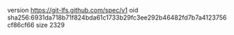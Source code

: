 version https://git-lfs.github.com/spec/v1
oid sha256:6931da718b71f824bda61c1733b29fc3ee292b46482fd7b7a4123756cf86cf66
size 2329
